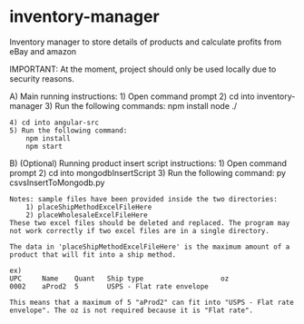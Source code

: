 # inventory-manager
Inventory manager to store details of products and calculate profits from eBay and amazon

IMPORTANT: At the moment, project should only be used locally due to security reasons.

A) Main running instructions:
    1) Open command prompt
    2) cd into inventory-manager
    3) Run the following commands:
        npm install
        node ./

    4) cd into angular-src
    5) Run the following command:
        npm install
        npm start

B) (Optional) Running product insert script instructions:
    1) Open command prompt
    2) cd into mongodbInsertScript
    3) Run the following command:
        py csvsInsertToMongodb.py
    
    Notes: sample files have been provided inside the two directories:
        1) placeShipMethodExcelFileHere
        2) placeWholesaleExcelFileHere
    These two excel files should be deleted and replaced. The program may not work correctly if two excel files are in a single directory.

    The data in 'placeShipMethodExcelFileHere' is the maximum amount of a product that will fit into a ship method.
    
    ex) 
    UPC	    Name	Quant	Ship type	                oz
    0002	aProd2	5	    USPS - Flat rate envelope

    This means that a maximum of 5 "aProd2" can fit into "USPS - Flat rate envelope". The oz is not required because it is "Flat rate".